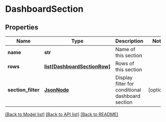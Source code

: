 # DashboardSection

## Properties
Name | Type | Description | Notes
------------ | ------------- | ------------- | -------------
**name** | **str** | Name of this section | 
**rows** | [**list[DashboardSectionRow]**](DashboardSectionRow.md) | Rows of this section | 
**section_filter** | [**JsonNode**](JsonNode.md) | Display filter for conditional dashboard section | [optional] 

[[Back to Model list]](../README.md#documentation-for-models) [[Back to API list]](../README.md#documentation-for-api-endpoints) [[Back to README]](../README.md)


